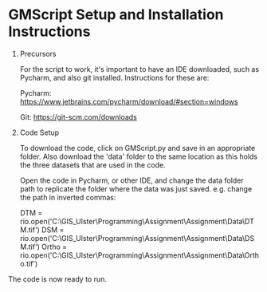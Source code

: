 # GMScript Setup and Installation Instructions

1. Precursors
   
	For the script to work, it's important to have an IDE downloaded, such as Pycharm, and also git installed. Instructions for these are:

	Pycharm: https://www.jetbrains.com/pycharm/download/#section=windows

	Git: https://git-scm.com/downloads


2. Code Setup

	To download the code, click on GMScript.py and save in an appropriate folder. Also download the 'data' folder to the same location as this holds the three datasets that are used in the code.
	
	Open the code in Pycharm, or other IDE, and change the data folder path to replicate the folder where the data was just saved.
	e.g. change the path in inverted commas:
	
	
	DTM = rio.open('C:\\GIS_Ulster\\Programming\\Assignment\\Assignment\\Data\\DTM.tif')
	DSM = rio.open('C:\\GIS_Ulster\\Programming\\Assignment\\Assignment\\Data\\DSM.tif')
	Ortho = rio.open('C:\\GIS_Ulster\\Programming\\Assignment\\Assignment\\Data\\Ortho.tif') 

	
The code is now ready to run.